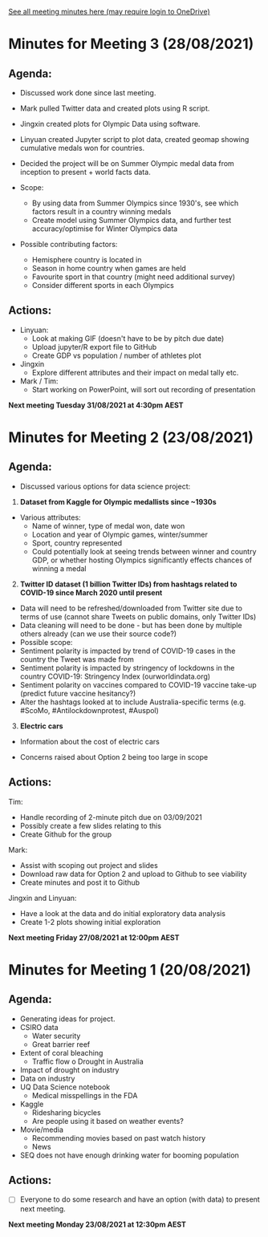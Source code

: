 [See all meeting minutes here (may require login to OneDrive)](https://1drv.ms/w/s!AlU0VN3l8ILZsLle6a97rHUwRQeVQA?e=PF067q)

# Minutes for Meeting 3 (28/08/2021)

## Agenda:

* Discussed work done since last meeting.
* Mark pulled Twitter data and created plots using R script.
* Jingxin created plots for Olympic Data using software.
* Linyuan created Jupyter script to plot data, created geomap showing cumulative medals won for countries.

* Decided the project will be on Summer Olympic medal data from inception to present + world facts data.
* Scope:
  * By using data from Summer Olympics since 1930's, see which factors result in a country winning medals
  * Create model using Summer Olympics data, and further test accuracy/optimise for Winter Olympics data
* Possible contributing factors:
  * Hemisphere country is located in
  * Season in home country when games are held
  * Favourite sport in that country (might need additional survey)
  * Consider different sports in each Olympics

## Actions: 

* Linyuan: 
  * Look at making GIF (doesn't have to be by pitch due date)
  * Upload jupyter/R export file to GitHub
  * Create GDP vs population / number of athletes plot
* Jingxin
  * Explore different attributes and their impact on medal tally etc.
* Mark / Tim:
  * Start working on PowerPoint, will sort out recording of presentation

__Next meeting Tuesday 31/08/2021 at 4:30pm AEST__

# Minutes for Meeting 2 (23/08/2021)

## Agenda:
* Discussed various options for data science project:
1.	__Dataset from Kaggle for Olympic medallists since ~1930s__
 * Various attributes:
   * Name of winner, type of medal won, date won
   * Location and year of Olympic games, winter/summer
   * Sport, country represented
   * Could potentially look at seeing trends between winner and country GDP, or whether hosting Olympics significantly effects chances of winning a medal
2.	__Twitter ID dataset (1 billion Twitter IDs) from hashtags related to COVID-19 since March 2020 until present__
   * Data will need to be refreshed/downloaded from Twitter site due to terms of use (cannot share Tweets on public domains, only Twitter IDs)
   * Data cleaning will need to be done - but has been done by multiple others already (can we use their source code?)
   * Possible scope:
   * Sentiment polarity is impacted by trend of COVID-19 cases in the country the Tweet was made from
   * Sentiment polarity is impacted by stringency of lockdowns in the country COVID-19: Stringency Index (ourworldindata.org)
   * Sentiment polarity on vaccines compared to COVID-19 vaccine take-up (predict future vaccine hesitancy?)
   * Alter the hashtags looked at to include Australia-specific terms (e.g. #ScoMo, #Antilockdownprotest, #Auspol)
3.	__Electric cars__
   * Information about the cost of electric cars

* Concerns raised about Option 2 being too large in scope

## Actions: 
Tim:
  * Handle recording of 2-minute pitch due on 03/09/2021
  * Possibly create a few slides relating to this
  * Create Github for the group

Mark:
  * Assist with scoping out project and slides
  * Download raw data for Option 2 and upload to Github to see viability
  * Create minutes and post it to Github

Jingxin and Linyuan:
  * Have a look at the data and do initial exploratory data analysis
  * Create 1-2 plots showing initial exploration

__Next meeting Friday 27/08/2021 at 12:00pm AEST__

# Minutes for Meeting 1 (20/08/2021)

## Agenda:
* Generating ideas for project.
* CSIRO data
  * Water security
  * Great barrier reef
* Extent of coral bleaching
  * Traffic flow
  o	Drought in Australia
* Impact of drought on industry
* Data on industry
* UQ Data Science notebook
  * Medical misspellings in the FDA
* Kaggle
  *	Ridesharing bicycles
  * Are people using it based on weather events?
* Movie/media
  * Recommending movies based on past watch history
  * News
* SEQ does not have enough drinking water for booming population

## Actions:
- [ ] Everyone to do some research and have an option (with data) to present next meeting.

__Next meeting Monday 23/08/2021 at 12:30pm AEST__
